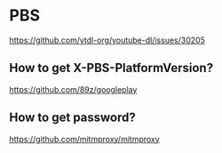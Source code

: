 # PBS

https://github.com/ytdl-org/youtube-dl/issues/30205

## How to get X-PBS-PlatformVersion?

https://github.com/89z/googleplay

## How to get password?

https://github.com/mitmproxy/mitmproxy
